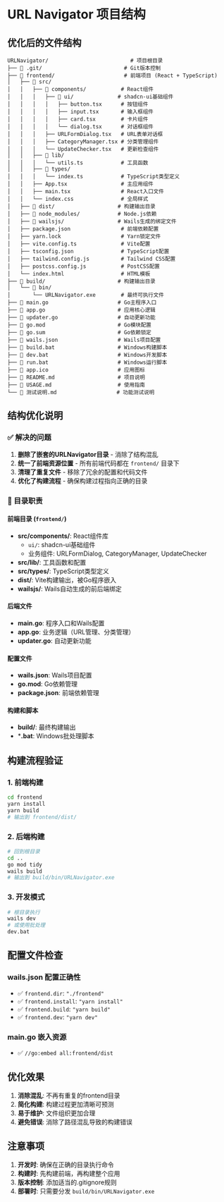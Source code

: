 # URL Navigator 项目结构

## 优化后的文件结构

```
URLNavigator/                          # 项目根目录
├── 📁 .git/                          # Git版本控制
├── 📁 frontend/                      # 前端项目 (React + TypeScript)
│   ├── 📁 src/
│   │   ├── 📁 components/           # React组件
│   │   │   ├── 📁 ui/              # shadcn-ui基础组件
│   │   │   │   ├── button.tsx      # 按钮组件
│   │   │   │   ├── input.tsx       # 输入框组件
│   │   │   │   ├── card.tsx        # 卡片组件
│   │   │   │   └── dialog.tsx      # 对话框组件
│   │   │   ├── URLFormDialog.tsx   # URL表单对话框
│   │   │   ├── CategoryManager.tsx # 分类管理组件
│   │   │   └── UpdateChecker.tsx   # 更新检查组件
│   │   ├── 📁 lib/
│   │   │   └── utils.ts            # 工具函数
│   │   ├── 📁 types/
│   │   │   └── index.ts            # TypeScript类型定义
│   │   ├── App.tsx                 # 主应用组件
│   │   ├── main.tsx                # React入口文件
│   │   └── index.css               # 全局样式
│   ├── 📁 dist/                    # 构建输出目录
│   ├── 📁 node_modules/            # Node.js依赖
│   ├── 📁 wailsjs/                 # Wails生成的绑定文件
│   ├── package.json                # 前端依赖配置
│   ├── yarn.lock                   # Yarn锁定文件
│   ├── vite.config.ts              # Vite配置
│   ├── tsconfig.json               # TypeScript配置
│   ├── tailwind.config.js          # Tailwind CSS配置
│   ├── postcss.config.js           # PostCSS配置
│   └── index.html                  # HTML模板
├── 📁 build/                       # 构建输出目录
│   └── 📁 bin/
│       └── URLNavigator.exe        # 最终可执行文件
├── 📄 main.go                      # Go主程序入口
├── 📄 app.go                       # 应用核心逻辑
├── 📄 updater.go                   # 自动更新功能
├── 📄 go.mod                       # Go模块配置
├── 📄 go.sum                       # Go依赖锁定
├── 📄 wails.json                   # Wails项目配置
├── 📄 build.bat                    # Windows构建脚本
├── 📄 dev.bat                      # Windows开发脚本
├── 📄 run.bat                      # Windows运行脚本
├── 📄 app.ico                      # 应用图标
├── 📄 README.md                    # 项目说明
├── 📄 USAGE.md                     # 使用指南
└── 📄 测试说明.md                   # 功能测试说明
```

## 结构优化说明

### ✅ 解决的问题
1. **删除了嵌套的URLNavigator目录** - 消除了结构混乱
2. **统一了前端资源位置** - 所有前端代码都在 `frontend/` 目录下
3. **清理了重复文件** - 移除了冗余的配置和代码文件
4. **优化了构建流程** - 确保构建过程指向正确的目录

### 📁 目录职责

#### 前端目录 (`frontend/`)
- **src/components/**: React组件库
  - `ui/`: shadcn-ui基础组件
  - 业务组件: URLFormDialog, CategoryManager, UpdateChecker
- **src/lib/**: 工具函数和配置
- **src/types/**: TypeScript类型定义
- **dist/**: Vite构建输出，被Go程序嵌入
- **wailsjs/**: Wails自动生成的前后端绑定

#### 后端文件
- **main.go**: 程序入口和Wails配置
- **app.go**: 业务逻辑（URL管理、分类管理）
- **updater.go**: 自动更新功能

#### 配置文件
- **wails.json**: Wails项目配置
- **go.mod**: Go依赖管理
- **package.json**: 前端依赖管理

#### 构建和脚本
- **build/**: 最终构建输出
- ***.bat**: Windows批处理脚本

## 构建流程验证

### 1. 前端构建
```bash
cd frontend
yarn install
yarn build
# 输出到 frontend/dist/
```

### 2. 后端构建
```bash
# 回到根目录
cd ..
go mod tidy
wails build
# 输出到 build/bin/URLNavigator.exe
```

### 3. 开发模式
```bash
# 根目录执行
wails dev
# 或使用批处理
dev.bat
```

## 配置文件检查

### wails.json 配置正确性
- ✅ `frontend.dir`: `"./frontend"`
- ✅ `frontend.install`: `"yarn install"`
- ✅ `frontend.build`: `"yarn build"`
- ✅ `frontend.dev`: `"yarn dev"`

### main.go 嵌入资源
- ✅ `//go:embed all:frontend/dist`

## 优化效果

1. **消除混乱**: 不再有重复的frontend目录
2. **简化构建**: 构建过程更加清晰可预测
3. **易于维护**: 文件组织更加合理
4. **避免错误**: 消除了路径混乱导致的构建错误

## 注意事项

1. **开发时**: 确保在正确的目录执行命令
2. **构建时**: 先构建前端，再构建整个应用
3. **版本控制**: 添加适当的.gitignore规则
4. **部署时**: 只需要分发 `build/bin/URLNavigator.exe`